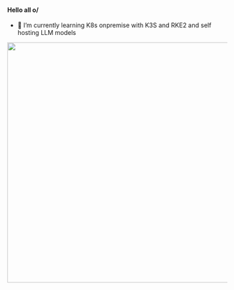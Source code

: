 
#### Hello all o/
- 🌱 I’m currently learning K8s onpremise with K3S and RKE2 and self hosting LLM models

<a href="https://wakatime.com"><img src="https://wakatime.com/share/@Anonymax/516f80cd-efba-4018-b4c7-5a480a2c28c8.png" height="550px"/></a>

<!--
#### Here are some of the languages I have used during last week

<a href="https://wakatime.com"><img src="https://wakatime.com/share/@Anonymax/516f80cd-efba-4018-b4c7-5a480a2c28c8.png" height="550px"/></a>

**anonymax25/anonymax25** is a ✨ _special_ ✨ repository because its `README.md` (this file) appears on your GitHub profile.

Here are some ideas to get you started:

- 🔭 I’m currently working on ...
- 🌱 I’m currently learning ...
- 👯 I’m looking to collaborate on ...
- 🤔 I’m looking for help with ...
- 💬 Ask me about ...
- 📫 How to reach me: ...
- 😄 Pronouns: ...
- ⚡ Fun fact: ...
-->
